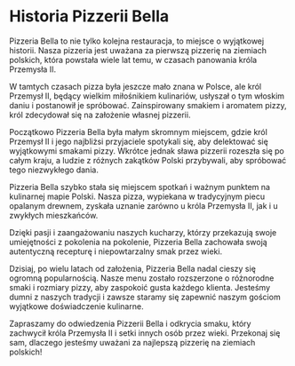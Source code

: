 # Historia Pizzerii Bella

Pizzeria Bella to nie tylko kolejna restauracja, to miejsce o wyjątkowej historii. Nasza pizzeria jest uważana za pierwszą pizzerię na ziemiach polskich, która powstała wiele lat temu, w czasach panowania króla Przemysła II.

W tamtych czasach pizza była jeszcze mało znana w Polsce, ale król Przemysł II, będący wielkim miłośnikiem kulinariów, usłyszał o tym włoskim daniu i postanowił je spróbować. Zainspirowany smakiem i aromatem pizzy, król zdecydował się na założenie własnej pizzerii.

Początkowo Pizzeria Bella była małym skromnym miejscem, gdzie król Przemysł II i jego najbliżsi przyjaciele spotykali się, aby delektować się wyjątkowymi smakami pizzy. Wkrótce jednak sława pizzerii rozeszła się po całym kraju, a ludzie z różnych zakątków Polski przybywali, aby spróbować tego niezwykłego dania.

Pizzeria Bella szybko stała się miejscem spotkań i ważnym punktem na kulinarnej mapie Polski. Nasza pizza, wypiekana w tradycyjnym piecu opalanym drewnem, zyskała uznanie zarówno u króla Przemysła II, jak i u zwykłych mieszkańców.

Dzięki pasji i zaangażowaniu naszych kucharzy, którzy przekazują swoje umiejętności z pokolenia na pokolenie, Pizzeria Bella zachowała swoją autentyczną recepturę i niepowtarzalny smak przez wieki.

Dzisiaj, po wielu latach od założenia, Pizzeria Bella nadal cieszy się ogromną popularnością. Nasze menu zostało rozszerzone o różnorodne smaki i rozmiary pizzy, aby zaspokoić gusta każdego klienta. Jesteśmy dumni z naszych tradycji i zawsze staramy się zapewnić naszym gościom wyjątkowe doświadczenie kulinarne.

Zapraszamy do odwiedzenia Pizzerii Bella i odkrycia smaku, który zachwycił króla Przemysła II i setki innych osób przez wieki. Przekonaj się sam, dlaczego jesteśmy uważani za najlepszą pizzerię na ziemiach polskich!